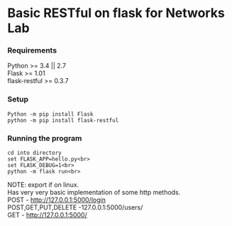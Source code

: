 # Basic RESTful on flask for Networks Lab
### Requirements
Python >= 3.4 || 2.7 <br>
Flask >= 1.01<br>
flask-restful >= 0.3.7<br>
### Setup
```
Python -m pip install Flask
python -m pip install flask-restful
```

### Running the program
```
cd into directory
set FLASK_APP=hello.py<br> 
set FLASK_DEBUG=1<br> 
python -m flask run<br> 
```
NOTE: export if on linux.<br>
Has very very basic implementation of some http methods.<br>
POST - http://127.0.0.1:5000/login<br>
POST,GET,PUT,DELETE -127.0.0.1:5000/users/<some number here><br>
GET - http://127.0.0.1:5000/ <br>
